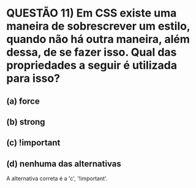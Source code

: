 # QUESTÃO 11) Em CSS existe uma maneira de sobrescrever um estilo, quando não há outra maneira, além dessa, de se fazer isso. Qual das propriedades a seguir é utilizada para isso?

## (a) force
## (b) strong
## (c) !important
## (d) nenhuma das alternativas

A alternativa correta é a 'c', '!important'.